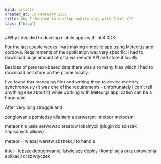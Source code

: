 ```yaml
---
kind: article
created_at: 08 February 2016
title: Why I decided to develop mobile apps with Intel XDK
tags: ["blog"]
---
```


#Why I decided to develop mobile apps with Intel XDK

For the last couple weeks I was making a mobile app using Meteor.js and cordova. Requirements of the application was very specific: I had to download huge amount of data via remote API and store it locally. 

Besides of pure text-based data there was also many files which I had to download and store on the phone locally.

I've found that managing files and writing them to device memory synchronously (it was one of the requirements - unfortunately I can't tell anything else about it) while working with Meteor.js application can be a huge pain.

After very long struggle and


zonglowanie pomiedzy klientem a serwerem i meteor metodami

meteor nie umie serwowac assetow lokalnych (plugin do sciezek zapisanych plikow)

meteor = wiecej warstw abstrakcji to handle

intel - lepsze debugowanie, latwiejszy deploy i kompilacja oraz ustawienia aplikacji oraz wtyczek
